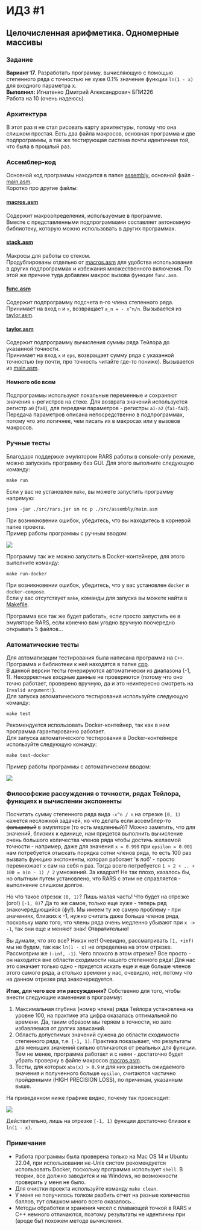 # ИДЗ #1
## Целочисленная арифметика. Одномерные массивы

### Задание
**Вариант 17.** Разработать программу, вычисляющую с помощью степенного ряда с точностью не хуже 0.1% значение функции `ln(1 - x)` для входного параметра x.\
**Выполнил:** Игнатенко Дмитрий Александрович БПИ226\
Работа на 10 (очень надеюсь).

### Архитектура
В этот раз я не стал рисовать карту архитектуры, потому что она слишком простая. Есть два файла макросов, основная программа и две подпрограммы, а так же тестирующая система почти идентичная той, что была в прошлый раз.

### Ассемблер-код
Основной код программы находится в папке [assembly](src/assembly), основной файл - [main.asm](src/assembly/main.asm).\
Коротко про другие файлы:
#### [macros.asm](src/assembly/macros.asm)
Содержит макроопределения, используемые в программе.\
Вместе с представленными подпрограммами составляет автономную библиотеку, которую можно использовать в других программах.
#### [stack.asm](src/assembly/stack.asm)
Макросы для работы со стеком.\
Продублированы отдельно от [macros.asm](src/assembly/macros.asm) для удобства использования в других подпрограммах и избежания множественного включения. По этой же причине туда добавлен макрос вызова функции `func.asm`.
#### [func.asm](src/assembly/func.asm)
Содержит подпрограмму подсчета n-го члена степенного ряда.\
Принимает на вход `n` и `x`, возвращает `a_n = - x^n/n`. Вызывается из [taylor.asm](src/assembly/taylor.asm).
#### [taylor.asm](src/assembly/taylor.asm) 
Содержит подпрограмму вычисления суммы ряда Тейлора до указанной точности.\
Принимает на вход `x` и `eps`, возвращает сумму ряда с указанной точностью (ну почти, про точность читайте где-то пониже). Вызывается из [main.asm](src/assembly/main.asm).

#### Немного обо всем
Подпрограммы используют локальные переменные и сохраняют значения `s`-регистров на стеке. Для возврата значений используется регистр `a0` (`fa0`), для передачи параметров - регистры `a1-a2` (`fa1-fa2`).\
Передача параметров описана непосредственно в подпрограммах, потому что это логичнее, чем писать их в макросах или у вызовов макросов.
### Ручные тесты
Благодаря поддержке эмулятором RARS работы в console-only режиме, можно запускать программу без GUI. Для этого выполните следующую команду:
```shell
make run
```
Если у вас не установлен `make`, вы можете запустить программу напрямую:
```shell
java -jar ./src/rars.jar sm nc p ./src/assembly/main.asm
```
При возникновении ошибок, убедитесь, что вы находитесь в корневой папке проекта.\
Пример работы программы с ручным вводом:

![](images/manual_tests.png)

Программу так же можно запустить в Docker-контейнере, для этого выполните команду:
```shell
make run-docker
```
При возникновении ошибок, убедитесь, что у вас установлен `docker` и `docker-compose`.\
Если у вас отсутствует `make`, команды для запуска вы можете найти в [Makefile](Makefile).

Программа все так же будет работать, если просто запустить ее в эмуляторе RARS, если конечно вам угодно вручную поочередно открывать 5 файлов...

### Автоматические тесты
Для автоматизации тестирования была написана программа на `С++`.\
Программа и библиотеки к ней находятся в папке [cpp](src/cpp).\
В данной версии тесты генерируются автоматически из диапазона (-1, 1). Некорректные входные данные не проверяются (потому что оно точно работает, проверено вручную, да и это неинтересно смотреть на `Invalid argument!`).\
Для запуска автоматического тестирования используйте следующую команду:
```shell
make test
```

Рекомендуется использовать Docker-контейнер, так как в нем программа гарантированно работает.\
Для запуска автоматического тестирования в Docker-контейнере используйте следующую команду:
```shell
make test-docker
```

Пример работы программы с автоматическим вводом:

![](images/auto_tests.png)

### Философские рассуждения о точности, рядах Тейлора, функциях и вычислении экспоненты
Посчитать сумму степенного ряда вида `-x^n / n` на отрезке `[0, 1)` кажется несложной задачей, но что делать если ассемблер-то ~~фальшивый~~ в эмуляторе (то есть медленный)? Можно заметить, что для значений, близких к единице, нам придется выполнить вычисление очень большого количества членов ряда чтобы достичь желаемой точности - например, даже для значения `x = 0.999` при `epsilon = 0.001` нам потребуется отыскать порядка сотни членов ряда, то есть 100 раз вызвать функцию экспоненты, которая работает 'в лоб' - просто перемножает `x` сам на себя `n` раз. Тогда всего потребуется `1 + 2 + .. + 100 = n(n - 1) / 2` умножений. За квадрат! Не так плохо, казалось бы, но опытным путем установлено, что RARS с этим не справляется - выполнение слишком долгое. 

Но что такое отрезок `[0, 1)`? Лишь малая часть! Что будет на отрезке (ого!) `[-1, 0)`? Да то же самое, только еще хуже - теперь ряд знакочередующийся (фу!). Мы имеем ту же самую проблему - при значениях, близких к -1, нужно считать даже больше членов ряда, поскольку мало того, что члены ряда очень медленно убывают при `x -> -1`, так они еще и меняют знак! ~~Отвратительно!~~

Вы думали, что это все? Никак нет! Очевидно, рассматривать `[1, +inf)` мы не будем, так как `ln(1 - x)` не определена на этом отрезке. Рассмотрим же `(-inf, -1)`. Чего плохого в этом отрезке? Все просто - он находится вне области сходимости нашего степенного ряда! Для нас это означает только одно - придется искать еще и еще больше членов этого самого ряда, а столько времени у нас, очевидно, нет, потому что на данном отрезке ряд знакочередуется.

**Итак, для чего все эти рассуждения?** Собственно для того, чтобы внести следующие изменения в программу:
1. Максимальная глубина (номер члена) ряда Тейлора установлена на уровне 100, на практике эта цифра оказалась оптимальной по времени. Да, таким образом мы теряем в точности, но зато избавляемся от долгих зависаний. 
2. Область допустимых значений сужена до области сходимости степенного ряда, т.е. `[-1, 1)`. Практика показывает, что результаты для меньших значений сильно отличаются от реальных для функции. Тем не менее, программа работает и с ними - достаточно будет убрать проверку в файле макросов [macros.asm](src/assembly/macros.asm). 
3. Тесты, для которых `abs(x) > 0.9` и для них разность ожидаемого значения и полученного больше `epsilon`, считаются частично пройденными (HIGH PRECISION LOSS), по причинам, указанным выше.

На приведенном ниже графике видно, почему так происходит:

![](images/graph.png)

Действительно, лишь на отрезке `[-1, 1)` функции достаточно близки к `ln(1 - x)`.

### Примечания
* Работа программы была проверена только на Mac OS 14 и Ubuntu 22.04, при использовании не-Unix систем рекомендуется использовать Docker, поскольку программа использует `shell`. В теории, все должно заводится и на Windows, но возможности проверить у меня не было.
* Для очистки проекта используйте команду `make clean`.
* У меня не получилось толком разбить отчет на разные количества баллов, тут слишком много всего оказалось...
* Методы обработки и хранения чисел с плавающей точкой в RARS и C++ немного отличаются, поэтому результаты не идентичны при (вроде бы) похожем методе вычисления. 
